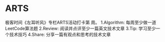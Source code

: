 # ARTS
极客时间《左耳听风》专栏ARTS活动打卡第 周。 1.Algorithm: 每周至少做一道LeetCode算法题 2.Review: 阅读并点评至少一篇英文技术文章 3.Tip: 学习至少一个技术技巧 4.Share: 分享一篇有观点和思考的技术文章
